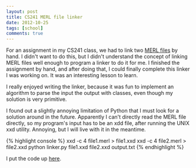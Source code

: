 ```yaml
---
layout: post
title: CS241 MERL file linker
date: 2012-10-25
tags: [school]
comments: true
---
```


<p>
	For an assignment in my CS241 class, we had to link two <a href="https://www.student.cs.uwaterloo.ca/~cs241/merl/merl.html">MERL files</a> by hand. I didn't want to do this, but I didn't understand the concept of linking MERL files well enough to program a linker to do it for me. I finished the assignment by hand, and after doing that, I could finally complete this linker I was working on. It was an interesting lesson to learn.
</p>

<p>
	I really enjoyed writing the linker, because it was fun to implement an algorithm to parse the input the output with classes, even though my solution is very primitive.
</p>

<p>
	I found out a slightly annoying limitation of Python that I must look for a solution around in the future. Apparently I can't directly read the MERL file directly, so my program's input has to be an xdd file, after running the UNIX xxd utility. Annoying, but I will live with it in the meantime.
</p>

<p>
{% highlight console %}
xxd -c 4 file1.merl > file1.xxd
xxd -c 4 file2.merl > file2.xxd
python linker.py file1.xxd file2.xxd output.txt
{% endhighlight %}
</p>

<p>
	I put the code up <a href="https://github.com/Blisse/MERL-Linker">here</a>.
</p>